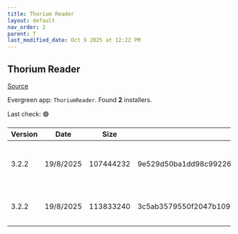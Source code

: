 ```yaml
---
title: Thorium Reader
layout: default
nav_order: 2
parent: T
last_modified_date: Oct 9 2025 at 12:22 PM
---
```


## Thorium Reader

[Source](https://www.edrlab.org/software/thorium-reader/)

Evergreen app: `ThoriumReader`. Found **2** installers.

Last check: 🟢

| Version | Date      | Size      | Sha256                                                           | Architecture | InstallerType | Type | URI                                                                                                                                                                                                |
| ------- | --------- | --------- | ---------------------------------------------------------------- | ------------ | ------------- | ---- | -------------------------------------------------------------------------------------------------------------------------------------------------------------------------------------------------- |
| 3.2.2   | 19/8/2025 | 107444232 | 9e529d50ba1dd98c99226afa44b48eeb308001ef59815bbf86b31c8e805f609c | ARM64        | Default       | exe  | [https://github.com/edrlab/thorium-reader/releases/download/v3.2.2/Thorium.Setup.3.2.2-arm64.exe](https://github.com/edrlab/thorium-reader/releases/download/v3.2.2/Thorium.Setup.3.2.2-arm64.exe) |
| 3.2.2   | 19/8/2025 | 113833240 | 3c5ab3579550f2047b109ce27cfce8f3a3261bdf70a4bb86f63b16ee0821660d | x86          | Default       | exe  | [https://github.com/edrlab/thorium-reader/releases/download/v3.2.2/Thorium.Setup.3.2.2.exe](https://github.com/edrlab/thorium-reader/releases/download/v3.2.2/Thorium.Setup.3.2.2.exe)             |
